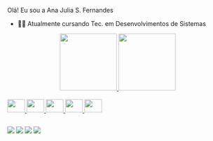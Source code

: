  Olá! Eu sou a Ana Julia S. Fernandes
- 👩‍💻 Atualmente cursando Tec. em Desenvolvimentos de Sistemas 

<div align="center">
  <a href="https://github.com/Jua2096">
  <img height="130em" src="https://github-readme-stats.vercel.app/api?username=Jua2096&show_icons=true&theme=midnight-purple&include_all_commits=true&count_private=true"/>
  <img height="130em" src="https://github-readme-stats.vercel.app/api/top-langs/?username=Jua2096&layout=compact&langs_count=7&theme=midnight-purple"/>
</div>
 
<div style="display: inline_block"><br>
  <img src="https://cdn.jsdelivr.net/gh/devicons/devicon/icons/c/c-original.svg" height="30" width="40"/>
  <img src="https://cdn.jsdelivr.net/gh/devicons/devicon/icons/css3/css3-original.svg" height="30" width="40"/>
  <img src="https://cdn.jsdelivr.net/gh/devicons/devicon/icons/html5/html5-original.svg" height="30" width="40"/>
  <img src="https://cdn.jsdelivr.net/gh/devicons/devicon/icons/javascript/javascript-original.svg" height="30" width="40"/>
  <img src="https://cdn.jsdelivr.net/gh/devicons/devicon/icons/arduino/arduino-original.svg" height="30" width="40"/>
</div>

  ##
  
<div>
  <a href="https://mail.google.com/mail/u/0/?tab=rm&ogbl#inbox" target="_blank"><img src="https://img.shields.io/badge/Gmail-D14836?style=for-the-badge&logo=gmail&logoColor=white"></a>
  <a href="https://web.whatsapp.com/" target="_blank"><img src="https://img.shields.io/badge/WhatsApp-25D366?style=for-the-badge&logo=whatsapp&logoColor=white"></a>
  <a href="https://www.instagram.com/anaju_fernandes1/" target="_blank"><img src="https://img.shields.io/badge/Instagram-E4405F?style=for-the-badge&logo=instagram&logoColor=white"></a>
  <a href="https://www.linkedin.com/in/ana-julia-dos-santos-fernandes-51aa91231/" target="_blank"><img src="https://img.shields.io/badge/LinkedIn-0077B5?style=for-the-badge&logo=linkedin&logoColor=white"></a>
</div>
